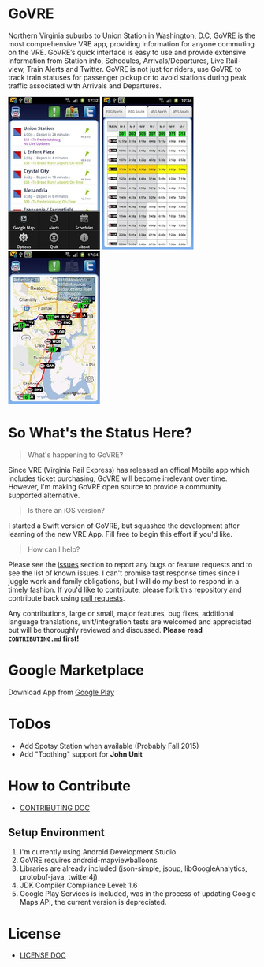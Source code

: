 # GoVRE
Northern Virginia suburbs to Union Station in Washington, D.C, GoVRE is the most comprehensive VRE app, providing information for anyone commuting on the VRE. GoVRE’s quick interface is easy to use and provide extensive information from Station info, Schedules, Arrivals/Departures, Live Rail-view, Train Alerts and Twitter. GoVRE is not just for riders, use GoVRE to track train statuses for passenger pickup or to avoid stations during peak traffic associated with Arrivals and Departures.

![alt tag](https://github.com/JasonBrannon/GoVRE/blob/master/Assets/Stations_sm.jpg)
![alt tag](https://github.com/JasonBrannon/GoVRE/blob/master/Assets/Schedule_sm.jpg)
![alt tag](https://github.com/JasonBrannon/GoVRE/blob/master/Assets/Map_sm.jpg)

# So What's the Status Here?

> What's happening to GoVRE?

Since VRE (Virginia Rail Express) has released an offical Mobile app which includes ticket purchasing, GoVRE will become irrelevant over time.  However, I'm making GoVRE open source to provide a community supported alternative.

> Is there an iOS version?

I started a Swift version of GoVRE, but squashed the development after learning of the new VRE App.  Fill free to begin this effort if you'd like.

> How can I help?

Please see the [issues](https://github.com/JasonBrannon/GoVRE/issues) section to report any bugs or feature requests and
to see the list of known issues. I can't promise fast response times since I juggle work and family obligations, but I
will do my best to respond in a timely fashion.  If you'd like to contribute, please fork this repository and contribute back using
[pull requests](https://github.com/JasonBrannon/GoVRE/pulls).

Any contributions, large or small, major features, bug fixes, additional language translations, unit/integration tests
are welcomed and appreciated but will be thoroughly reviewed and discussed. **Please read `CONTRIBUTING.md` first!**

# Google Marketplace
Download App from [Google Play](https://play.google.com/store/apps/details?id=com.echo5bravo.govre&hl=en)

# ToDos
- Add Spotsy Station when available (Probably Fall 2015)
- Add "Toothing" support for **John Unit**

# How to Contribute
* [CONTRIBUTING DOC](https://github.com/JasonBrannon/GoVRE/blob/master/CONTRIBUTING.md)

## Setup Environment

1. I'm currently using Android Development Studio 
2. GoVRE requires android-mapviewballoons
3. Libraries are already included (json-simple, jsoup, libGoogleAnalytics, protobuf-java, twitter4j)
4. JDK Compiler Compliance Level: 1.6
5. Google Play Services is included, was in the process of updating Google Maps API, the current version is depreciated.


# License
* [LICENSE DOC](https://github.com/JasonBrannon/GoVRE/blob/master/LICENSE)